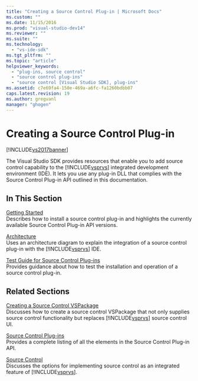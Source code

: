 ```yaml
---
title: "Creating a Source Control Plug-in | Microsoft Docs"
ms.custom: ""
ms.date: 11/15/2016
ms.prod: "visual-studio-dev14"
ms.reviewer: ""
ms.suite: ""
ms.technology: 
  - "vs-ide-sdk"
ms.tgt_pltfrm: ""
ms.topic: "article"
helpviewer_keywords: 
  - "plug-ins, source control"
  - "source control plug-ins"
  - "source control [Visual Studio SDK], plug-ins"
ms.assetid: c7e69fa4-150e-469a-a6fc-fa1260bdbb07
caps.latest.revision: 19
ms.author: gregvanl
manager: "ghogen"
---
```

# Creating a Source Control Plug-in
[!INCLUDE[vs2017banner](../../includes/vs2017banner.md)]

The Visual Studio SDK provides resources that enable you to add source control capability to the [!INCLUDE[vsprvs](../../includes/vsprvs-md.md)] integrated development environment (IDE). It lets you use any plug-in DLL that complies with the Source Control Plug-in API outlined in this documentation.  
  
## In This Section  
 [Getting Started](../../extensibility/internals/getting-started-with-source-control-plug-ins.md)  
 Describes how to install a source control plug-in and highlights the currently available Source Control Plug-in API versions.  
  
 [Architecture](../../extensibility/internals/source-control-plug-in-architecture.md)  
 Uses an architecture diagram to explain the integration of a source control plug-in with the [!INCLUDE[vsprvs](../../includes/vsprvs-md.md)] IDE.  
  
 [Test Guide for Source Control Plug-ins](../../extensibility/internals/test-guide-for-source-control-plug-ins.md)  
 Provides guidance about how to test the installation and operation of a source control plug-in.  
  
## Related Sections  
 [Creating a Source Control VSPackage](../../extensibility/internals/creating-a-source-control-vspackage.md)  
 Discusses how to create a source control VSPackage that not only supplies source control functionality but replaces [!INCLUDE[vsprvs](../../includes/vsprvs-md.md)] source control UI.  
  
 [Source Control Plug-ins](../../extensibility/source-control-plug-ins.md)  
 Provides a complete listing of all the elements in the Source Control Plug-in API.  
  
 [Source Control](../../extensibility/internals/source-control.md)  
 Discusses the options for implementing source control as an integrated feature of [!INCLUDE[vsprvs](../../includes/vsprvs-md.md)].


